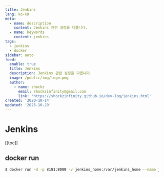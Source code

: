 ```yaml
---
title: Jenkins
lang: ko-KR
meta:
  - name: description
    content: Jenkins 관련 설정을 다룹니다.
  - name: keywords
    content: jenkins
tags:
  - jenkins
  - docker
sidebar: auto
feed:
  enable: true
  title: Jenkins
  description: Jenkins 관련 설정을 다룹니다.
  image: /public/img/logo.png
  author:
    - name: shockz
      email: shockzinfinity@gmail.com
      link: 'https://shockzinfinity.github.io/dev-log/jenkins.html'
created: '2020-10-14'
updated: '2025-10-20'
---
```


# Jenkins

<TagLinks />

[[toc]]

## docker run

```bash
$ docker run -d -p 8181:8080 -v jenkins_home:/var/jenkins_home --name jenkins jenkins/jenkins:lts
```
